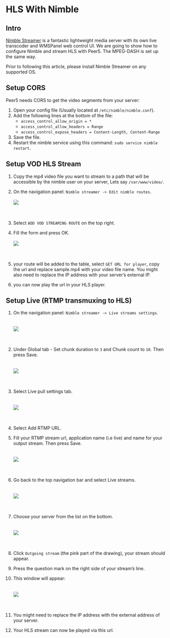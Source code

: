 # HLS With Nimble

## Intro
[Nimble Streamer](https://wmspanel.com/nimble) is a fantastic lightweight media server with its own live transcoder and WMSPanel web control UI. We are going to show how to configure Nimble and stream HLS with Peer5. The MPEG-DASH is set up the same way.

Prior to following this article, please install Nimble Streamer on any supported OS.

## Setup CORS 
Peer5 needs CORS to get the video segments from your server:

1. Open your config file (Usually located at `/etc/nimble/nimble.conf`).
2. Add the following lines at the bottom of the file:
	+ `access_control_allow_origin = *`
	+ `access_control_allow_headers = Range`
	+ `access_control_expose_headers = Content-Length, Content-Range`
3. Save the file.
4. Restart the nimble service using this command: `sudo service nimble restart`.

## Setup VOD HLS Stream
1. Copy the mp4 video file you want to stream to a path that will be accessible by the nimble user on your server, Lets say `/var/www/video/`.
2. On the navigation panel: `Nimble streamer -> Edit nimble routes`.
	<br/><br/>
	![](./images/nimble/image01.png)
	<br/><br/><br/>
	
3. Select `ADD VOD STREAMING ROUTE` on the top right.

4. Fill the form and press OK.
	<br/><br/>
	![](./images/nimble/image00.png)
	<br/><br/><br/>
	
5. your route will be added to the table, select `GET URL for player`, copy the url and replace sample.mp4 with your video file name.
 You might also need to replace the IP address with your server’s external IP.

6. you can now play the url in your HLS player.


## Setup Live (RTMP transmuxing to HLS)

1. On the navigation panel: `Nimble streamer -> Live streams settings`.
	<br/><br/><br/>
	![](./images/nimble/image03.png)
	<br/><br/><br/>
	
2. Under Global tab -  Set chunk duration to `3` and Chunk count to `10`. Then press Save.
	<br/><br/><br/>
	![](./images/nimble/image06.png)
	<br/><br/><br/>
	
3. Select Live pull settings tab.
	<br/><br/><br/>
	![](./images/nimble/image05.png)
	<br/><br/><br/>
	
4. Select Add RTMP URL.

5. Fill your RTMP stream url, application name (i.e live) and name for your output stream. Then press Save.
	<br/><br/><br/>
	![](./images/nimble/image07.png)
	<br/><br/><br/>
	
6. Go back to the top navigation bar and select Live streams.
	<br/><br/><br/>
	![](./images/nimble/image04.png)
	<br/><br/><br/>
	
7. Choose your server from the list on the bottom.
	<br/><br/><br/>
	![](./images/nimble/image08.png)
	<br/><br/><br/>
	
8. Click `Outgoing stream` (the pink part of the drawing), your stream should appear.

9. Press the question mark on the right side of your stream’s line.

10. This window will appear:
	<br/><br/><br/>
	![](./images/nimble/image02.png)
	<br/><br/><br/>
	
11. You might need to replace the IP address with the external address of your server.

12. Your HLS stream can now be played via this url.
